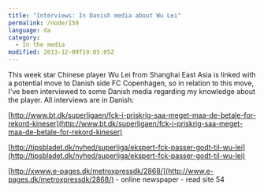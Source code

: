 ```yaml
---
title: "Interviews: In Danish media about Wu Lei"
permalink: /node/159
language: da
category:
  - In the media
modified: 2013-12-09T19:05:05Z
---
```


This week star Chinese player Wu Lei from Shanghai East Asia is linked with a potential move to Danish side FC Copenhagen, so in relation to this move, I've been interviewed to some Danish media regarding my knowledge about the player. All interviews are in Danish:

[http://www.bt.dk/superligaen/fck-i-priskrig-saa-meget-maa-de-betale-for-rekord-kineser](http://www.bt.dk/superligaen/fck-i-priskrig-saa-meget-maa-de-betale-for-rekord-kineser)

[http://tipsbladet.dk/nyhed/superliga/ekspert-fck-passer-godt-til-wu-lei](http://tipsbladet.dk/nyhed/superliga/ekspert-fck-passer-godt-til-wu-lei)

[http://xwww.e-pages.dk/metroxpressdk/2868/](http://www.e-pages.dk/metroxpressdk/2868/) - online newspaper - read site 54
